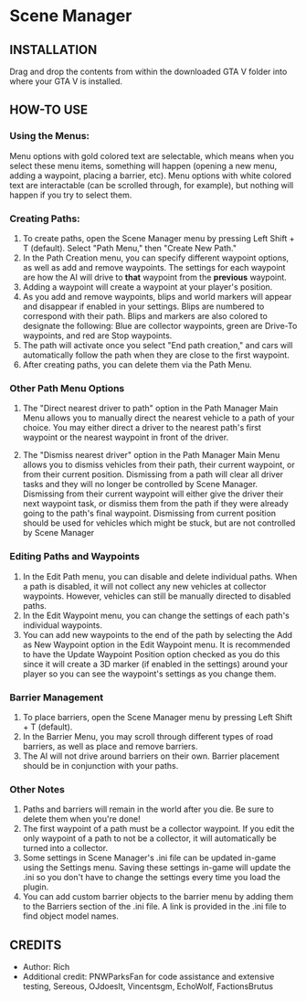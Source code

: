 # Scene Manager

## INSTALLATION
Drag and drop the contents from within the downloaded GTA V folder into where your GTA V is installed.

## HOW-TO USE
### Using the Menus:
Menu options with gold colored text are selectable, which means when you select these menu items, something will happen (opening a new menu, adding a waypoint, placing a barrier, etc).  Menu options with white colored text are interactable (can be scrolled through, for example), but nothing will happen if you try to select them.

### Creating Paths:
1.  To create paths, open the Scene Manager menu by pressing Left Shift + T (default).  Select "Path Menu," then "Create New Path."  
2.  In the Path Creation menu, you can specify different waypoint options, as well as add and remove waypoints.  The settings for each waypoint are how the AI will drive to **that** waypoint from the **previous** waypoint.
3.  Adding a waypoint will create a waypoint at your player's position.
4.  As you add and remove waypoints, blips and world markers will appear and disappear if enabled in your settings.  Blips are numbered to correspond with their path.  Blips and markers are also colored to designate the following:  Blue are collector waypoints, green are Drive-To waypoints, and red are Stop waypoints.
5.  The path will activate once you select "End path creation," and cars will automatically follow the path when they are close to the first waypoint.
6.  After creating paths, you can delete them via the Path Menu.

### Other Path Menu Options
1.  The "Direct nearest driver to path" option in the Path Manager Main Menu allows you to manually direct the nearest vehicle to a path of your choice.  You may either direct a driver to the nearest path's first waypoint or the nearest waypoint in front of the driver.

2.  The "Dismiss nearest driver" option in the Path Manager Main Menu allows you to dismiss vehicles from their path, their current waypoint, or from their current position.  Dismissing from a path will clear all driver tasks and they will no longer be controlled by Scene Manager.  Dismissing from their current waypoint will either give the driver their next waypoint task, or dismiss them from the path if they were already going to the path's final waypoint.  Dismissing from current position should be used for vehicles which might be stuck, but are not controlled by Scene Manager

### Editing Paths and Waypoints
1.  In the Edit Path menu, you can disable and delete individual paths.  When a path is disabled, it will not collect any new vehicles at collector waypoints.  However, vehicles can still be manually directed to disabled paths.
2.  In the Edit Waypoint menu, you can change the settings of each path's individual waypoints.  
3.  You can add new waypoints to the end of the path by selecting the Add as New Waypoint option in the Edit Waypoint menu.  It is recommended to have the Update Waypoint Position option checked as you do this since it will create a 3D marker (if enabled in the settings) around your player so you can see the waypoint's settings as you change them.

### Barrier Management
1.  To place barriers, open the Scene Manager menu by pressing Left Shift + T (default).
2.  In the Barrier Menu, you may scroll through different types of road barriers, as well as place and remove barriers.
3.  The AI will not drive around barriers on their own.  Barrier placement should be in conjunction with your paths.

### Other Notes
1.  Paths and barriers will remain in the world after you die.  Be sure to delete them when you're done!
2.  The first waypoint of a path must be a collector waypoint.  If you edit the only waypoint of a path to not be a collector, it will automatically be turned into a collector.
3.  Some settings in Scene Manager's .ini file can be updated in-game using the Settings menu.  Saving these settings in-game will update the .ini so you don't have to change the settings every time you load the plugin.
4.  You can add custom barrier objects to the barrier menu by adding them to the Barriers section of the .ini file.  A link is provided in the .ini file to find object model names.

## CREDITS
* Author: Rich
* Additional credit:  PNWParksFan for code assistance and extensive testing, Sereous, OJdoesIt, Vincentsgm, EchoWolf, FactionsBrutus

